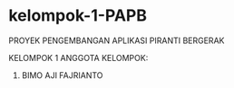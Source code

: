 # kelompok-1-PAPB

PROYEK PENGEMBANGAN APLIKASI PIRANTI BERGERAK

KELOMPOK 1
ANGGOTA KELOMPOK:
1. BIMO AJI FAJRIANTO